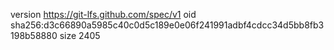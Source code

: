 version https://git-lfs.github.com/spec/v1
oid sha256:d3c66890a5985c40c0d5c189e0e06f241991adbf4cdcc34d5bb8fb3198b58880
size 2405
